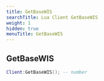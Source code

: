 ```yaml
---
title: GetBaseWIS
searchTitle: Lua Client GetBaseWIS
weight: 1
hidden: true
menuTitle: GetBaseWIS
---
```

## GetBaseWIS
```lua
Client:GetBaseWIS(); -- number
```